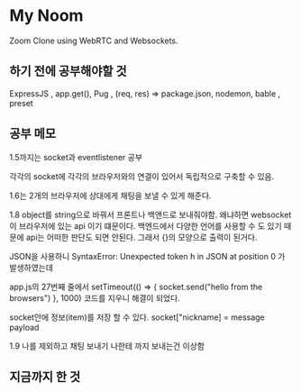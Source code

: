 # My Noom

Zoom Clone using WebRTC and Websockets.


## 하기 전에 공부해야할 것 

ExpressJS , app.get(), Pug , (req, res) =>
package.json, nodemon, bable , preset


## 공부 메모

1.5까지는 socket과 eventlistener 공부

각각의 socket에 각각의 브라우저와의 연결이 있어서 독립적으로 구축할 수 있음.

1.6는 2개의 브라우저에 상대에게 채팅을 보낼 수 있게 해준다.

1.8 object를 string으로 바꿔서 프론트나 백앤드로 보내줘야함. 
왜냐하면 websocket이 브라우저에 있는 api 이기 떄문이다.
백엔드에서 다양한 언어를 사용할 수 도 있기 때문에 api는 어떠한 판단도 되면 안된다.
그래서 {}의 모양으로 출력이 된거다.


JSON을 사용하니
SyntaxError: Unexpected token h in JSON at position 0
가 발생하였는데 

app.js의 27번째 줄에서 
setTimeout(() => {
    socket.send("hello from the browsers")
}, 1000)
코드를 지우니 해결이 되었다.


socket안에 정보(item)를 저장 할 수 있다.
socket["nickname] = message payload


1.9
나를 제외하고 채팅 보내기 나한테 까지 보내는건 이상함


## 지금까지 한 것
